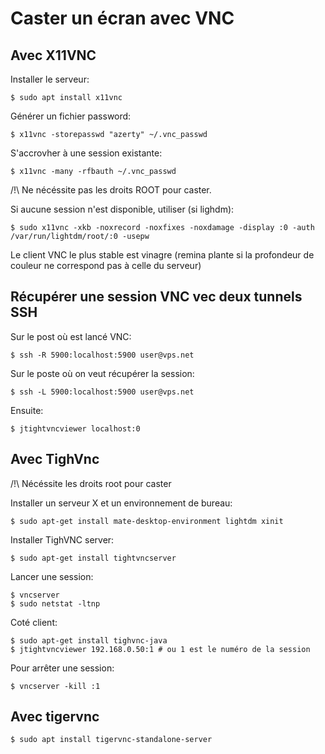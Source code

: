 # Caster un écran avec VNC

## Avec X11VNC

Installer le serveur:

	$ sudo apt install x11vnc

Générer un fichier password:

	$ x11vnc -storepasswd "azerty" ~/.vnc_passwd 

S'accrovher à une session existante:

	$ x11vnc -many -rfbauth ~/.vnc_passwd  

/!\ Ne nécéssite pas les droits ROOT pour caster.

Si aucune session n'est disponible, utiliser (si lighdm):

	$ sudo x11vnc -xkb -noxrecord -noxfixes -noxdamage -display :0 -auth /var/run/lightdm/root/:0 -usepw 

Le client VNC le plus stable est vinagre (remina plante si la profondeur de couleur ne correspond pas 
à celle du serveur)

## Récupérer une session VNC vec deux tunnels SSH

Sur le post où est lancé VNC:

	$ ssh -R 5900:localhost:5900 user@vps.net 

Sur le poste où on veut récupérer la session:

	$ ssh -L 5900:localhost:5900 user@vps.net 

Ensuite:

	$ jtightvncviewer localhost:0 

## Avec TighVnc

/!\ Nécéssite les droits root pour caster

Installer un serveur X et un environnement de bureau:

	$ sudo apt-get install mate-desktop-environment lightdm xinit

Installer TighVNC server:

	$ sudo apt-get install tightvncserver 

Lancer une session:
	
	$ vncserver 
	$ sudo netstat -ltnp

Coté client:

	$ sudo apt-get install tighvnc-java
	$ jtightvncviewer 192.168.0.50:1 # ou 1 est le numéro de la session

Pour arrêter une session:

	$ vncserver -kill :1

## Avec tigervnc

	$ sudo apt install tigervnc-standalone-server

